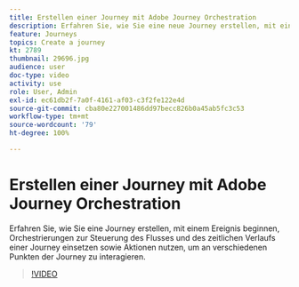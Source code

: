 ```yaml
---
title: Erstellen einer Journey mit Adobe Journey Orchestration
description: Erfahren Sie, wie Sie eine neue Journey erstellen, mit einem Ereignis beginnen, Fluss und Timing einer Journey mittels entsprechender Steuerungen orchestrieren und anhand von Aktionen an bestimmten Punkten der Journey Kundeninteraktionen anregen.
feature: Journeys
topics: Create a journey
kt: 2789
thumbnail: 29696.jpg
audience: user
doc-type: video
activity: use
role: User, Admin
exl-id: ec61db2f-7a0f-4161-af03-c3f2fe122e4d
source-git-commit: cba80e227001486dd97becc826b0a45ab5fc3c53
workflow-type: tm+mt
source-wordcount: '79'
ht-degree: 100%

---
```



# Erstellen einer Journey mit Adobe Journey Orchestration

Erfahren Sie, wie Sie eine Journey erstellen, mit einem Ereignis beginnen, Orchestrierungen zur Steuerung des Flusses und des zeitlichen Verlaufs einer Journey einsetzen sowie Aktionen nutzen, um an verschiedenen Punkten der Journey zu interagieren.

>[!VIDEO](https://video.tv.adobe.com/v/29696?quality=12&learn=on)

